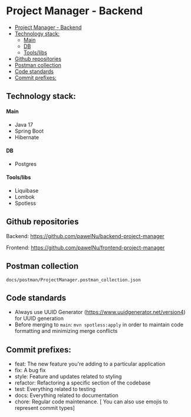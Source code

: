 # Project Manager - Backend

<!-- TOC -->
* [Project Manager - Backend](#project-manager---backend)
* [Technology stack:](#technology-stack)
	* [Main](#main)
	* [DB](#db)
	* [Tools/libs](#toolslibs)
* [Github repositories](#github-repositories)
* [Postman collection](#postman-collection)
* [Code standards](#code-standards)
* [Commit prefixes:](#commit-prefixes)
<!-- TOC -->

## Technology stack:

#### Main
- Java 17
- Spring Boot
- Hibernate

#### DB
- Postgres

#### Tools/libs
- Liquibase
- Lombok
- Spotless

## Github repositories

Backend: https://github.com/pawelNu/backend-project-manager

Frontend: https://github.com/pawelNu/frontend-project-manager

## Postman collection

`docs/postman/ProjectManager.postman_collection.json`

## Code standards

- Always use UUID Generator (https://www.uuidgenerator.net/version4) for UUID generation
- Before merging to `main`: `mvn spotless:apply` in order to maintain code formatting and minimizing merge conflicts

## Commit prefixes:

- feat: The new feature you're adding to a particular application
- fix: A bug fix
- style: Feature and updates related to styling
- refactor: Refactoring a specific section of the codebase
- test: Everything related to testing
- docs: Everything related to documentation
- chore: Regular code maintenance. [ You can also use emojis to represent commit types]
